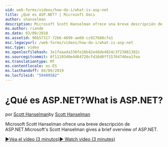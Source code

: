 ```yaml
---
uid: web-forms/videos/how-do-i/what-is-asp-net
title: ¿Qué es ASP.NET? | Microsoft Docs
author: shanselman
description: Microsoft Scott Hanselman ofrece una breve descripción de ASP.NET.
ms.author: riande
ms.date: 03/09/2010
ms.assetid: 96b57317-72b6-4699-ae60-cc917688cfa1
msc.legacyurl: /web-forms/videos/how-do-i/what-is-asp-net
msc.type: video
ms.openlocfilehash: 3e1faaada336fe18b42e48de4824c3f23881392c
ms.sourcegitcommit: 0f1119340e4464720cfd16d0ff15764746ea1fea
ms.translationtype: MT
ms.contentlocale: es-ES
ms.lasthandoff: 04/09/2019
ms.locfileid: "59409582"
---
```

# <a name="what-is-aspnet"></a><span data-ttu-id="a0869-104">¿Qué es ASP.NET?</span><span class="sxs-lookup"><span data-stu-id="a0869-104">What is ASP.NET?</span></span>

<span data-ttu-id="a0869-105">por [Scott Hanselman](https://github.com/shanselman)</span><span class="sxs-lookup"><span data-stu-id="a0869-105">by [Scott Hanselman](https://github.com/shanselman)</span></span>

<span data-ttu-id="a0869-106">Microsoft Scott Hanselman ofrece una breve descripción de ASP.NET.</span><span class="sxs-lookup"><span data-stu-id="a0869-106">Microsoft's Scott Hanselman gives a brief overview of ASP.NET.</span></span>

[<span data-ttu-id="a0869-107">&#9654;Vea el vídeo (3 minutos)</span><span class="sxs-lookup"><span data-stu-id="a0869-107">&#9654; Watch video (3 minutes)</span></span>](https://channel9.msdn.com/Blogs/ASP-NET-Site-Videos/what-is-asp-net)
